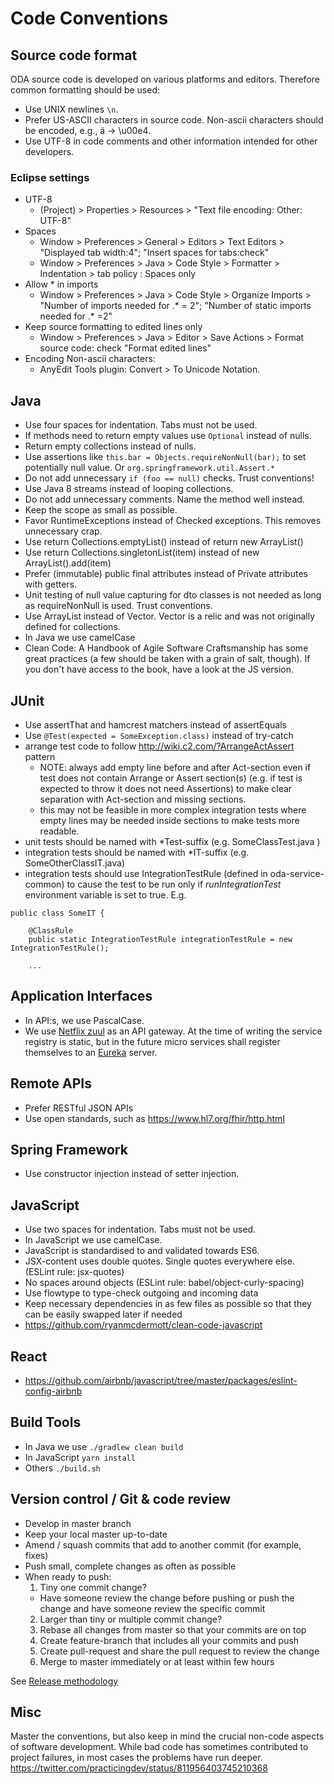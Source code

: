 # Code Conventions
## Source code format
ODA source code is developed on various platforms and editors. Therefore common formatting should be used:
- Use UNIX newlines `\n`.
- Prefer US-ASCII characters in source code. Non-ascii characters should be encoded, e.g., ä -> \u00e4.
- Use UTF-8 in code comments and other information intended for other developers.

### Eclipse settings
- UTF-8
  * (Project) > Properties > Resources > "Text file encoding: Other: UTF-8"
- Spaces
  * Window > Preferences > General > Editors > Text Editors > "Displayed tab width:4"; "Insert spaces for tabs:check"
  * Window > Preferences > Java > Code Style > Formatter > Indentation > tab policy : Spaces only
- Allow * in imports
  * Window > Preferences > Java > Code Style > Organize Imports > "Number of imports needed for .* = 2"; "Number of static imports needed for .* =2"
- Keep source formatting to edited lines only
  * Window > Preferences > Java > Editor > Save Actions > Format source code: check "Format edited lines"
- Encoding Non-ascii characters:
  * AnyEdit Tools plugin: Convert > To Unicode Notation.

## Java
- Use four spaces for indentation. Tabs must not be used.
- If methods need to return empty values use `Optional` instead of nulls.
- Return empty collections instead of nulls.
- Use assertions like `this.bar = Objects.requireNonNull(bar);` to set potentially null value. Or `org.springframework.util.Assert.*`
- Do not add unnecessary `if (foo == null)` checks. Trust conventions!
- Use Java 8 streams instead of looping collections.
- Do not add unnecessary comments. Name the method well instead.
- Keep the scope as small as possible.
- Favor RuntimeExceptions instead of Checked exceptions. This removes unnecessary crap.
- Use return Collections.emptyList() instead of return new ArrayList()
- Use return Collections.singletonList(item) instead of new ArrayList().add(item)
- Prefer (immutable) public final attributes instead of Private attributes with getters.
- Unit testing of null value capturing for dto classes is not needed as long as requireNonNull is used. Trust conventions.
- Use ArrayList instead of Vector. Vector is a relic and was not originally defined for collections.
- In Java we use camelCase
- Clean Code: A Handbook of Agile Software Craftsmanship has some great practices (a few should be taken with a grain of salt, though). If you don't have access to the book, have a look at the JS version.

## JUnit
- Use assertThat and hamcrest matchers instead of assertEquals
- Use `@Test(expected = SomeException.class)` instead of try-catch
- arrange test code to follow http://wiki.c2.com/?ArrangeActAssert pattern
  + NOTE: always add empty line before and after Act-section even if test does not contain Arrange or Assert section(s) (e.g. if test is expected to throw it does not need Assertions) to make clear separation with Act-section and missing sections.
  + this may not be feasible in more complex integration tests where empty lines may be needed inside sections to make tests more readable.
- unit tests should be named with \*Test-suffix (e.g. SomeClassTest.java )
- integration tests should be named with \*IT-suffix (e.g. SomeOtherClassIT.java)
- integration tests should use IntegrationTestRule (defined in oda-service-common) to cause the test to be run only if *runIntegrationTest* environment variable is set to true. E.g.
```
public class SomeIT {

    @ClassRule
    public static IntegrationTestRule integrationTestRule = new IntegrationTestRule();

    ...
```

## Application Interfaces
- In API:s, we use PascalCase.
- We use [Netflix zuul](https://github.com/Netflix/zuul) as an API gateway.
  At the time of writing the service registry is static, but in the future
  micro services shall register themselves to an 
  [Eureka](https://github.com/Netflix/eureka) server.

## Remote APIs
- Prefer RESTful JSON APIs
- Use open standards, such as https://www.hl7.org/fhir/http.html

## Spring Framework
- Use constructor injection instead of setter injection.

## JavaScript
- Use two spaces for indentation. Tabs must not be used.
- In JavaScript we use camelCase.
- JavaScript is standardised to and validated towards ES6.
- JSX-content uses double quotes. Single quotes everywhere else. (ESLint rule: jsx-quotes)
- No spaces around objects (ESLint rule: babel/object-curly-spacing)
- Use flowtype to type-check outgoing and incoming data
- Keep necessary dependencies in as few files as possible so that they can be easily swapped later if needed
- https://github.com/ryanmcdermott/clean-code-javascript

## React
- https://github.com/airbnb/javascript/tree/master/packages/eslint-config-airbnb

## Build Tools
- In Java we use `./gradlew clean build`
- In JavaScript `yarn install`
- Others `./build.sh`

## Version control / Git & code review
- Develop in master branch
- Keep your local master up-to-date
- Amend / squash commits that add to another commit (for example, fixes)
- Push small, complete changes as often as possible
- When ready to push:
  1. Tiny one commit change?
    - Have someone review the change before pushing or push the change and have someone review the specific commit
  2. Larger than tiny or multiple commit change?
    1. Rebase all changes from master so that your commits are on top
    2. Create feature-branch that includes all your commits and push
    3. Create pull-request and share the pull request to review the change
    4. Merge to master immediately or at least within few hours

See [Release methodology](release-methodology.md)


## Misc

Master the conventions, but also keep in mind the crucial non-code aspects of software development. While bad code has sometimes contributed to project failures, in most cases the problems have run deeper.
https://twitter.com/practicingdev/status/811956403745210368
